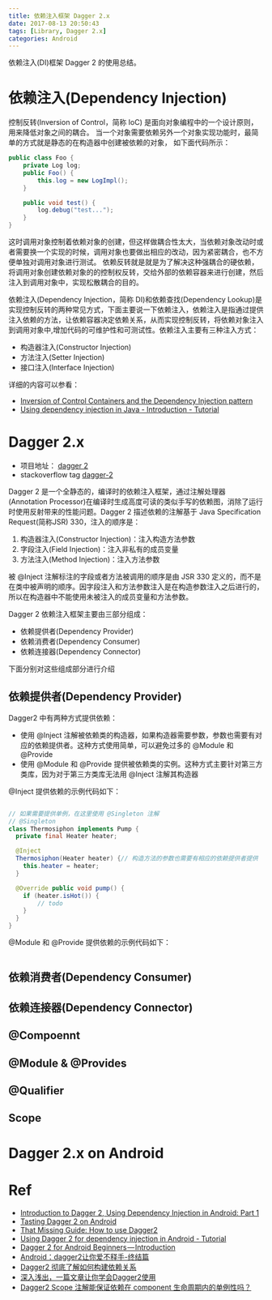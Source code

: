 ```yaml
---
title: 依赖注入框架 Dagger 2.x
date: 2017-08-13 20:50:43
tags: [Library, Dagger 2.x]
categories: Android
---
```


依赖注入(DI)框架 Dagger 2 的使用总结。

<!-- more -->

# 依赖注入(Dependency Injection)

控制反转(Inversion of Control，简称 IoC) 是面向对象编程中的一个设计原则，用来降低对象之间的耦合。
当一个对象需要依赖另外一个对象实现功能时，最简单的方式就是静态的在构造器中创建被依赖的对象，
如下面代码所示：

```java
public class Foo {
    private Log log;
    public Foo() {
        this.log = new LogImpl();
    }

    public void test() {
        log.debug("test...");
    }
}
```

这时调用对象控制着依赖对象的创建，但这样做耦合性太大，当依赖对象改动时或者需要换一个实现的时候，调用对象也要做出相应的改动，因为紧密耦合，也不方便单独对调用对象进行测试。
依赖反转就是就是为了解决这种强耦合的硬依赖，将调用对象创建依赖对象的的控制权反转，交给外部的依赖容器来进行创建，然后注入到调用对象中，实现松散耦合的目的。

依赖注入(Dependency Injection，简称 DI)和依赖查找(Dependency Lookup)是实现控制反转的两种常见方式，下面主要说一下依赖注入，依赖注入是指通过提供注入依赖的方法，让依赖容器决定依赖关系，从而实现控制反转，将依赖对象注入到调用对象中,增加代码的可维护性和可测试性。依赖注入主要有三种注入方式：

* 构造器注入(Constructor Injection)
* 方法注入(Setter Injection)
* 接口注入(Interface Injection)

详细的内容可以参看：

* [Inversion of Control Containers and the Dependency Injection pattern](https://martinfowler.com/articles/injection.html)
* [Using dependency injection in Java - Introduction - Tutorial](http://www.vogella.com/tutorials/DependencyInjection/article.html#dependencyinjection_annotations)

# Dagger 2.x

* 项目地址： [dagger 2](https://github.com/google/dagger)
* stackoverflow tag [dagger-2](https://stackoverflow.com/questions/tagged/dagger-2)

Dagger 2 是一个全静态的，编译时的依赖注入框架，通过注解处理器(Annotation Processor)在编译时生成高度可读的类似手写的依赖图，消除了运行时使用反射带来的性能问题。Dagger 2 描述依赖的注解基于 Java Specification Request(简称JSR) 330，注入的顺序是：

1. 构造器注入(Constructor Injection)：注入构造方法参数
1. 字段注入(Field Injection)：注入非私有的成员变量
1. 方法注入(Method Injection)：注入方法参数

被 @Inject 注解标注的字段或者方法被调用的顺序是由 JSR 330 定义的，而不是在类中被声明的顺序。因字段注入和方法参数注入是在构造参数注入之后进行的，所以在构造器中不能使用未被注入的成员变量和方法参数。

Dagger 2 依赖注入框架主要由三部分组成：

* 依赖提供者(Dependency Provider)
* 依赖消费者(Dependency Consumer)
* 依赖连接器(Dependency Connector)

下面分别对这些组成部分进行介绍

## 依赖提供者(Dependency Provider)

Dagger2 中有两种方式提供依赖：

* 使用 @Inject 注解被依赖类的构造器，如果构造器需要参数，参数也需要有对应的依赖提供者。这种方式使用简单，可以避免过多的 @Module 和 @Provide
* 使用 @Module 和 @Provide 提供被依赖类的实例。这种方式主要针对第三方类库，因为对于第三方类库无法用 @Inject 注解其构造器

@Inject 提供依赖的示例代码如下：

```java

// 如果需要提供单例，在这里使用 @Singleton 注解
// @Singleton
class Thermosiphon implements Pump {
  private final Heater heater;

  @Inject
  Thermosiphon(Heater heater) {// 构造方法的参数也需要有相应的依赖提供者提供
    this.heater = heater;
  }

  @Override public void pump() {
    if (heater.isHot()) {
        // todo
    }
  }
}
```

@Module 和 @Provide 提供依赖的示例代码如下：

```java

```

## 依赖消费者(Dependency Consumer)

## 依赖连接器(Dependency Connector)

## @Compoennt

## @Module & @Provides

## @Qualifier

## Scope

# Dagger 2.x on Android

# Ref

* [Introduction to Dagger 2, Using Dependency Injection in Android: Part 1](https://blog.mindorks.com/introduction-to-dagger-2-using-dependency-injection-in-android-part-1-223289c2a01b)
* [Tasting Dagger 2 on Android](https://fernandocejas.com/2015/04/11/tasting-dagger-2-on-android/)
* [That Missing Guide: How to use Dagger2](https://medium.com/@Zhuinden/that-missing-guide-how-to-use-dagger2-ef116fbea97)
* [Using Dagger 2 for dependency injection in Android - Tutorial](http://www.vogella.com/tutorials/Dagger/article.html)
* [Dagger 2 for Android Beginners — Introduction](https://medium.com/@harivigneshjayapalan/dagger-2-for-android-beginners-introduction-be6580cb3edb)
* [Android：dagger2让你爱不释手-终结篇](https://www.jianshu.com/p/65737ac39c44)
* [Dagger2 彻底了解如何构建依赖关系](https://blog.csdn.net/u012943767/article/details/51954939)
* [深入浅出，一篇文章让你学会Dagger2使用](https://blog.csdn.net/gg199402/article/details/78990900)
* [Dagger2 Scope 注解能保证依赖在 component 生命周期内的单例性吗？](https://blog.piasy.com/2016/04/11/Dagger2-Scope-Instance/)
